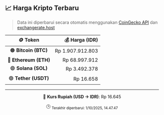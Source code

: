 

<!-- HARGA_KRIPTO -->
## 📈 Harga Kripto Terbaru

> Data ini diperbarui secara otomatis menggunakan [CoinGecko API](https://www.coingecko.com/) dan [exchangerate.host](https://exchangerate.host/)

<div align="center">

| 🪙 Token | 💰 Harga (IDR) |
|:------:|---------------:|
| 🟠 **Bitcoin (BTC)**   | Rp 1.907.912.803 |
| 🔵 **Ethereum (ETH)**  | Rp 68.997.912 |
| 🟣 **Solana (SOL)**    | Rp 3.492.378 |
| 🟢 **Tether (USDT)**   | Rp 16.658 |

---

💱 **Kurs Rupiah (USD → IDR)**: Rp 16.645

🕒 <sub>Terakhir diperbarui: 1/10/2025, 14.47.47</sub>

</div>
<!-- /HARGA_KRIPTO -->